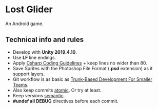# Lost Glider
An Android game.

## Technical info and rules
- Develop with **Unity 2019.4.10**.
- Use **LF** line endings.
- Apply [Csharp Coding Guidelines](https://wiki.unity3d.com/index.php/Csharp_Coding_Guidelines) + keep lines no wider than 80.
- Save Sprites with the Photoshop File Format (**.psd** extension) as it support layers.
- Git workflow is as basic as [Trunk-Based Development For Smaller Teams](https://trunkbaseddevelopment.com/#trunk-based-development-for-smaller-teams).
- Also keep commits [atomic](https://dev.to/cbillowes/why-i-create-atomic-commits-in-git-kfi). Or try at least.
- Keep versions [semantic](https://semver.org/).
- **#undef all DEBUG** directives before each commit.
